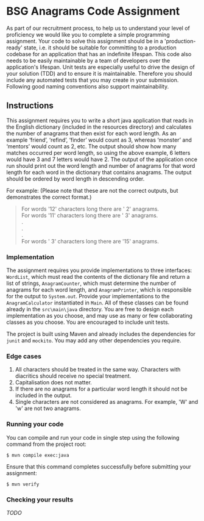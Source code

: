 BSG Anagrams Code Assignment
============================

As part of our recruitment process, to help us to understand your level of proficiency we would like you to complete a 
simple programming assignment. Your code to solve this assignment should be in a 'production-ready' state, i.e. it 
should be suitable for committing to a production codebase for an application that has an indefinite lifespan. This code
also needs to be easily maintainable by a team of developers over the application's lifespan. Unit tests are especially
useful to drive the design of your solution (TDD) and to ensure it is maintainable. Therefore you should include any 
automated tests that you may create in your submission. Following good naming conventions also support maintainability.

Instructions
------------

This assignment requires you to write a short java application that reads in the English dictionary (included in the
resources directory) and calculates the number of anagrams that then exist for each word length. As an example ‘friend’, 
‘refind’, ‘finder’ would count as 3, whereas ‘monster’ and ‘mentors’ would count as 2, etc. The output should show how many 
matches occurred per word length, so using the above example, 6 letters would have 3 and 7 letters would have 2. The 
output of the application once run should print out the word length and number of anagrams for that word length for each 
word in the dictionary that contains anagrams. The output should be ordered by word length in descending order.
 
For example: (Please note that these are not the correct outputs, but demonstrates the correct format.)
> For words '12' characters long there are ' 2' anagrams.  
> For words '11' characters long there are ' 3' anagrams.  
> .  
> .  
> .  
> For words ' 3' characters long there are '15' anagrams.  

### Implementation
The assignment requires you provide implementations to three interfaces: `WordList`, which must read the contents of the
dictionary file and return a list of strings, `AnagramCounter`, which must determine the number of anagrams for each 
word length, and `AnagramPrinter`, which is responsible for the output to `System.out`.
Provide your implementations to the `AnagramCalculator` instantiated in `Main`. All of these classes can be found 
already in the `src\main\java` directory. You are free to design each implementation as you choose, and may use as many
or few collaborating classes as you choose. You are encouraged to include unit tests.

The project is built using Maven and already includes the dependencies for `junit` and `mockito`. You may add any other
dependencies you require.

### Edge cases
1. All characters should be treated in the same way. Characters with diacritics should receive no special treatment.
1. Capitalisation does not matter.
1. If there are no anagrams for a particular word length it should not be included in the output.
1. Single characters are not considered as anagrams. For example, 'W' and 'w' are not two anagrams.

### Running your code
You can compile and run your code in single step using the following command from the project root:

    $ mvn compile exec:java
    
Ensure that this command completes successfully before submitting your assignment:

    $ mvn verify
    
### Checking your results

*TODO*
